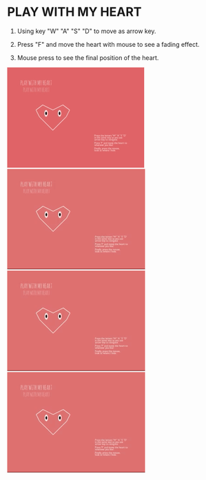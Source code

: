 # PLAY WITH MY HEART


1. Using key "W" "A" "S" "D" to move as arrow key.

2. Press "F" and move the heart with mouse to see a fading effect.

3. Mouse press to see the final position of the heart.

![STILL](still.jpg)
![LEFT/UP/RIGHT/DOWN](wasd.gif)
![MOVE](move.gif)
![HIDE](hide.gif)
